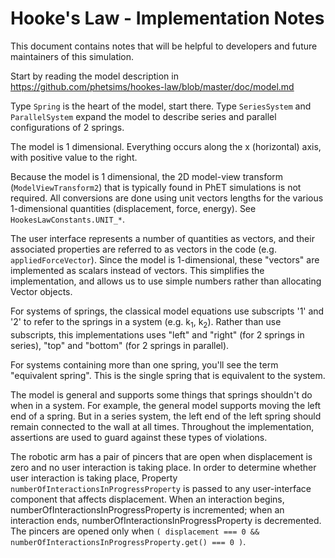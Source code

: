 # Hooke's Law - Implementation Notes

This document contains notes that will be helpful to developers and future maintainers of this simulation.

Start by reading the model description in https://github.com/phetsims/hookes-law/blob/master/doc/model.md

Type `Spring` is the heart of the model, start there. Type `SeriesSystem` and `ParallelSystem` expand
the model to describe series and parallel configurations of 2 springs.

The model is 1 dimensional. Everything occurs along the x (horizontal) axis, with positive value to the right.

Because the model is 1 dimensional, the 2D model-view transform (`ModelViewTransform2`) that is typically found in
PhET simulations is not required. All conversions are done using unit vectors lengths for the various
1-dimensional quantities (displacement, force, energy). See `HookesLawConstants.UNIT_*`.

The user interface represents a number of quantities as vectors, and their associated properties
are referred to as vectors in the code (e.g. `appliedForceVector`).  Since the model is 1-dimensional,
these "vectors" are implemented as scalars instead of vectors. This simplifies the implementation,
and allows us to use simple numbers rather than allocating Vector objects.

For systems of springs, the classical model equations use subscripts '1' and '2' to refer to the springs 
in a system (e.g. k<sub>1</sub>, k<sub>2</sub>). Rather than use subscripts, this implementations 
uses "left" and "right" (for 2 springs in series), "top" and "bottom" (for 2 springs in parallel).

For systems containing more than one spring, you'll see the term "equivalent spring". This is the
single spring that is equivalent to the system.

The model is general and supports some things that springs shouldn't do when in a system. For example,
the general model supports moving the left end of a spring. But in a series system, the left end of
the left spring should remain connected to the wall at all times.  Throughout the implementation,
assertions are used to guard against these types of violations.

The robotic arm has a pair of pincers that are open when displacement is zero and no user interaction
is taking place.  In order to determine whether user interaction is taking place, Property
`numberOfInteractionsInProgressProperty` is passed to any user-interface component that affects
displacement.  When an interaction begins, numberOfInteractionsInProgressProperty is incremented;
when an interaction ends, numberOfInteractionsInProgressProperty is decremented.  The pincers are
opened only when `( displacement === 0 && numberOfInteractionsInProgressProperty.get() === 0 )`.
